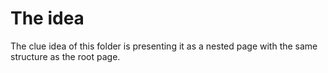 # The idea

The clue idea of this folder is presenting it as a nested page with the same structure as the root page.
